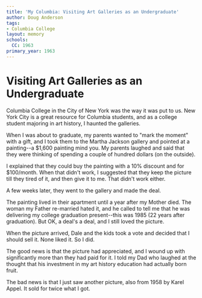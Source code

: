 ```yaml
---
title: 'My Columbia: Visiting Art Galleries as an Undergraduate'
author: Doug Anderson
tags:
- Columbia College
layout: memory
schools:
  CC: 1963
primary_year: 1963
---
```

# Visiting Art Galleries as an Undergraduate

Columbia College in the City of New York was the way it was put to us.  New York City is a great resource for Columbia students, and as a college student majoring in art history, I haunted the galleries.

When I was about to graduate, my parents wanted to "mark the moment" with a gift, and I took them to the Martha Jackson gallery and pointed at a painting--a $1,600 painting mind you. My parents laughed and said that they were thinking of spending a couple of hundred dollars (on the outside).

I explained that they could buy the painting with a 10% discount and for $100/month. When that didn't work, I suggested that they keep the picture till they tired of it, and then give it to me. That didn't work either.

A few weeks later, they went to the gallery and made the deal.

The painting lived in their apartment until a year after my Mother died. The woman my Father re-married hated it, and he called to tell me that he was delivering my college graduation present--this was 1985 (22 years after graduation). But OK, a deal's a deal, and I still loved the picture.

When the picture arrived, Dale and the kids took a vote and decided that I should sell it. None liked it. So I did.

The good news is that the picture had appreciated, and I wound up with significantly more than they had paid for it. I told my Dad who laughed at the thought that his investment in my art history education had actually born fruit.

The bad news is that I just saw another picture, also from 1958 by Karel Appel. It sold for twice what I got.
